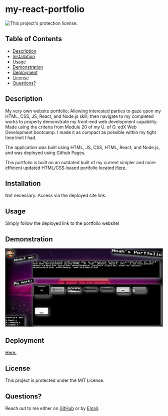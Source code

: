 # my-react-portfolio

![This project's protection license.](https://img.shields.io/badge/license-MIT-blue)

## Table of Contents

- [Description](#Description)
- [Installation](#Installation)
- [Usage](#Usage)
- [Demonstration]($Demonstration)
- [Deployment]($Deployment)
- [License](#License)
- [Questions?](#Questions?)

## Description

My very own website portfolio; Allowing interested parties to gaze upon my HTML, CSS, JS, React, and Node.js skill, then navigate to my completed works to properly demonstrate my front-end web development capability. Made using the criteria from Module 20 of my U. of O. edX Web Development bootcamp. I made it as compact as possible within my tight time limit I had.

The application was built using HTML, JS, CSS, HTML, React, and Node.js, and was deployed using Github Pages.

This portfolio is built on an outdated built of my current simpler and more efficient updated HTML/CSS-based portfolio located [Here.](https://noahjralph.github.io/my-portfolio/)

## Installation

Not necessary. Access via the deployed site link.

## Usage
 
Simply follow the deployed link to the portfolio website!

## Demonstration

![A gif demonstrating the unmatched power of Noah's React Portfolio.](./src/images/demo.png)

## Deployment

[Here.](https://NoahJRalph.github.io/my-react-portfolio)

## License

This project is protected under the MIT License.

## Questions?

Reach out to me either on [GitHub](https://github.com/NoahJRalph) or by [Email](mailto:NoahJRalph@gmail.com).
